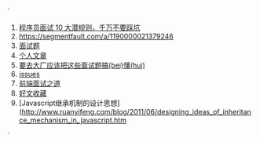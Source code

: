 `
1. [程序员面试 10 大潜规则，千万不要踩坑](https://segmentfault.com/a/1190000022789154)
2. https://segmentfault.com/a/1190000021379246
3. [面试题](https://segmentfault.com/a/1190000021519901)
4. [个人文章](https://github.com/Nealyang/PersonalBlog)
5. [要去大厂应该把这些面试题搞(bei)懂(hui)](https://segmentfault.com/a/1190000021519901)
6. [issues](https://github.com/Nealyang/PersonalBlog/issues)
7. [前端面试之道](https://juejin.im/book/5bdc715fe51d454e755f75ef?referrer=574f8d8d2e958a005fd4edac)
8. [好文收藏](https://juejin.im/post/5d387f696fb9a07eeb13ea60)
9. [Javascript继承机制的设计思想](http://www.ruanyifeng.com/blog/2011/06/designing_ideas_of_inheritance_mechanism_in_javascript.htm

`
